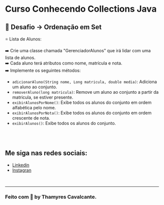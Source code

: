 # Curso Conhecendo Collections Java


## 🛒 Desafio -> Ordenação em Set

⭐ Lista de Alunos: 

➡️ Crie uma classe chamada "GerenciadorAlunos" que irá lidar com uma lista de alunos.<br>
➡️ Cada aluno terá atributos como nome, matrícula e nota. <br>
➡️ Implemente os seguintes métodos:


* `adicionarAluno(String nome, Long matricula, double media)`: Adiciona um aluno ao conjunto.
* `removerAluno(long matricula)`: Remove um aluno ao conjunto a partir da matricula, se estiver presente.
* `exibirAlunosPorNome()`: Exibe todos os alunos do conjunto em ordem alfabética pelo nome.
* `exibirAlunosPorNota()`: Exibe todos os alunos do conjunto em ordem crescente de nota.
* `exibirAlunos()`: Exibe todos os alunos do conjunto.


<br><br>

## Me siga nas redes sociais:
- [Linkedin](https://www.linkedin.com/in/thamyrescavalcante/)
- [Instagran](https://www.instagram.com/thamyres__cavalcante/)

<br>

---

### Feito com 💜 by Thamyres Cavalcante.